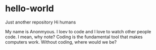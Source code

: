 # hello-world
Just another repository
Hi humans

My name is Anonmyous. I loev to code and I love to watch other people code. I mean, why note? Coding is the fundamental tool that makes computers work. Without coding, where would we be?
